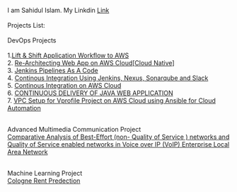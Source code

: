 I am Sahidul Islam. My Linkdin [Link](https://www.linkedin.com/in/sahidul-islam-2b312a235/)<br />
<br />Projects List:<br />
<br/>DevOps Projects<br/>
<br />1.[Lift & Shift Application Workflow to AWS](https://github.com/Sahid20/DevOps_Projects_AWS/tree/main/Lift%20and%20Shift%20Application%20Workload%20to%20AWS)<br />
2. [Re-Architecting Web App on AWS Cloud[Cloud Native]](https://github.com/Sahid20/DevOps_Projects_AWS/tree/main/Re-Architecting%20Web%20App%20on%20AWS%20Cloud%5BCloud%20Native%5D)<br/>
3. [Jenkins Pipelines As A Code](https://github.com/Sahid20/DevOps_Projects_AWS/tree/main/Jenkins%20Pipelines%20As%20A%20Code)<br/>
4. [Continous Integration Using Jenkins, Nexus, Sonarqube and Slack](https://github.com/Sahid20/DevOps_Projects_AWS/tree/main/Continous%20Integration%20Using%20Jenkins%2C%20Nexus%2C%20Sonarqube%20and%20Slack)<br/>
5. [Continous Integration on AWS Cloud](https://github.com/Sahid20/DevOps_Projects_AWS/tree/main/Continous%20Integration%20on%20AWS%20Cloud)<br/>
6. [CONTINUOUS DELIVERY OF JAVA WEB APPLICATION](https://github.com/Sahid20/DevOps_Projects_AWS/tree/main/CONTINUOUS%20DELIVERY%20OF%20JAVA%20WEB%20APPLICATION)<br/>
7. [VPC Setup for Vprofile Project on AWS Cloud using Ansible for Cloud Automation](https://github.com/Sahid20/ansible-aws-vpc)<br/>


<br/>Advanced Multimedia Communication Project<br/>
[Comparative Analysis of Best-Effort (non- Quality
of Service ) networks and Quality of Service
enabled networks in Voice over IP (VoIP) Enterprise
Local Area Network](https://github.com/Sahid20/Advanced-Multimedia-Communication-AMC-Project)<br/>

<br/> Machine Learning Project<br/>
[Cologne Rent Predection](https://github.com/Sahid20/Machine-Learning-Project) <br/>
